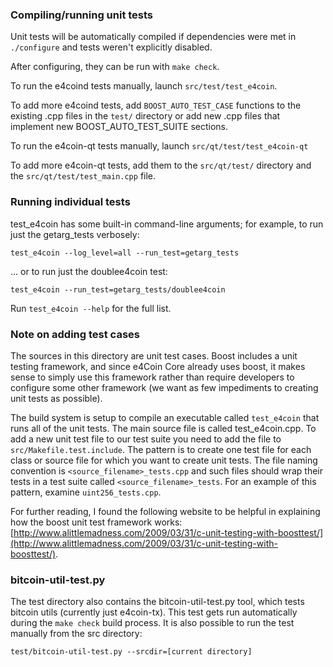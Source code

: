 ### Compiling/running unit tests

Unit tests will be automatically compiled if dependencies were met in `./configure`
and tests weren't explicitly disabled.

After configuring, they can be run with `make check`.

To run the e4coind tests manually, launch `src/test/test_e4coin`.

To add more e4coind tests, add `BOOST_AUTO_TEST_CASE` functions to the existing
.cpp files in the `test/` directory or add new .cpp files that
implement new BOOST_AUTO_TEST_SUITE sections.

To run the e4coin-qt tests manually, launch `src/qt/test/test_e4coin-qt`

To add more e4coin-qt tests, add them to the `src/qt/test/` directory and
the `src/qt/test/test_main.cpp` file.

### Running individual tests

test_e4coin has some built-in command-line arguments; for
example, to run just the getarg_tests verbosely:

    test_e4coin --log_level=all --run_test=getarg_tests

... or to run just the doublee4coin test:

    test_e4coin --run_test=getarg_tests/doublee4coin

Run `test_e4coin --help` for the full list.

### Note on adding test cases

The sources in this directory are unit test cases.  Boost includes a
unit testing framework, and since e4Coin Core already uses boost, it makes
sense to simply use this framework rather than require developers to
configure some other framework (we want as few impediments to creating
unit tests as possible).

The build system is setup to compile an executable called `test_e4coin`
that runs all of the unit tests.  The main source file is called
test_e4coin.cpp. To add a new unit test file to our test suite you need 
to add the file to `src/Makefile.test.include`. The pattern is to create 
one test file for each class or source file for which you want to create 
unit tests.  The file naming convention is `<source_filename>_tests.cpp` 
and such files should wrap their tests in a test suite 
called `<source_filename>_tests`. For an example of this pattern, 
examine `uint256_tests.cpp`.

For further reading, I found the following website to be helpful in
explaining how the boost unit test framework works:
[http://www.alittlemadness.com/2009/03/31/c-unit-testing-with-boosttest/](http://www.alittlemadness.com/2009/03/31/c-unit-testing-with-boosttest/).

### bitcoin-util-test.py

The test directory also contains the bitcoin-util-test.py tool, which tests bitcoin utils (currently just e4coin-tx). This test gets run automatically during the `make check` build process. It is also possible to run the test manually from the src directory:

```
test/bitcoin-util-test.py --srcdir=[current directory]

```